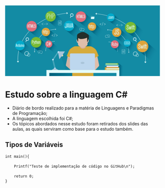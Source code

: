 ![](Media/Study.jpeg)

# Estudo sobre a linguagem C#
* Diário de bordo realizado para a matéria de Linguagens e Paradigmas de Programação;
* A linguagem escolhida foi C#;
* Os tópicos abordados nesse estudo foram retirados dos slides das aulas, as quais serviram como base para o estudo também.
##
## Tipos de Variáveis

    int main(){

        Printf("Teste de implementação de código no GitHub\n");

        return 0;
    }